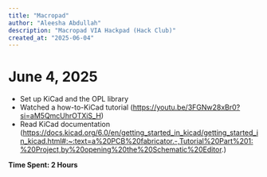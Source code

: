 ```yaml
---
title: "Macropad"
author: "Aleesha Abdullah"
description: "Macropad VIA Hackpad (Hack Club)"
created_at: "2025-06-04"
---
```


# June 4, 2025
- Set up KiCad and the OPL library
- Watched a how-to-KiCad tutorial (https://youtu.be/3FGNw28xBr0?si=aM5QmcUhrOTXiS_H)
- Read KiCad documentation (https://docs.kicad.org/6.0/en/getting_started_in_kicad/getting_started_in_kicad.html#:~:text=a%20PCB%20fabricator.-,Tutorial%20Part%201:%20Project,by%20opening%20the%20Schematic%20Editor.)

**Time Spent: 2 Hours**
